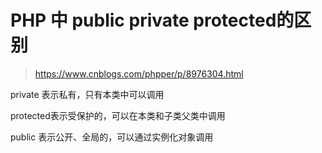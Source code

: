 # PHP 中 public private protected的区别

> https://www.cnblogs.com/phpper/p/8976304.html

private 表示私有，只有本类中可以调用

protected表示受保护的，可以在本类和子类父类中调用

public 表示公开、全局的，可以通过实例化对象调用